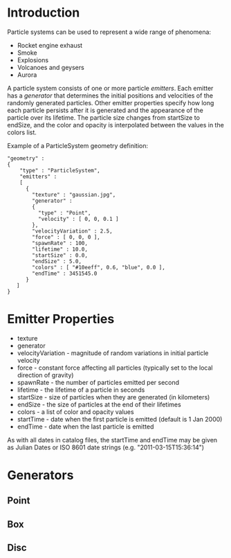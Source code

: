 # Introduction #

Particle systems can be used to represent a wide range of phenomena:
  * Rocket engine exhaust
  * Smoke
  * Explosions
  * Volcanoes and geysers
  * Aurora

A particle system consists of one or more particle _emitters_. Each emitter has a _generator_ that determines the initial positions and velocities of the randomly generated particles. Other emitter properties specify how long each particle persists after it is generated and the appearance of the particle over its lifetime. The particle size changes from startSize to endSize, and the color and opacity is interpolated between the values in the colors list.

Example of a ParticleSystem geometry definition:

```
"geometry" :
{
    "type" : "ParticleSystem",
    "emitters" :
    [
      {
        "texture" : "gaussian.jpg",
        "generator" :
        {
          "type" : "Point",
          "velocity" : [ 0, 0, 0.1 ]
        },
        "velocityVariation" : 2.5,
        "force" : [ 0, 0, 0 ],
        "spawnRate" : 100,
        "lifetime" : 10.0,
        "startSize" : 0.0,
        "endSize" : 5.0,
        "colors" : [ "#10eeff", 0.6, "blue", 0.0 ],
        "endTime" : 3451545.0
      }
   ]
}
```

# Emitter Properties #

  * texture
  * generator
  * velocityVariation - magnitude of random variations in initial particle velocity
  * force - constant force affecting all particles (typically set to the local direction of gravity)
  * spawnRate - the number of particles emitted per second
  * lifetime - the lifetime of a particle in seconds
  * startSize - size of particles when they are generated (in kilometers)
  * endSize - the size of particles at the end of their lifetimes
  * colors - a list of color and opacity values
  * startTime - date when the first particle is emitted (default is 1 Jan 2000)
  * endTime - date when the last particle is emitted

As with all dates in catalog files, the startTime and endTime may be given as Julian Dates or ISO 8601 date strings (e.g. "2011-03-15T15:36:14")

# Generators #

## Point ##

## Box ##

## Disc ##